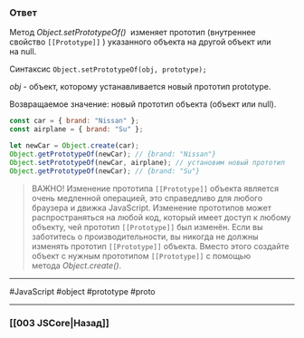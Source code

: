 ### Ответ

Метод *Object.setPrototypeOf()*  изменяет прототип (внутреннее свойство `[[Prototype]]` ) указанного объекта на другой объект или на null.

Синтаксис
`Object.setPrototypeOf(obj, prototype);`

*obj* - объект, которому устанавливается новый прототип prototype.

Возвращаемое значение: новый прототип объекта (объект или null).
~~~javascript
const car = { brand: "Nissan" };
const airplane = { brand: "Su" };

let newCar = Object.create(car);
Object.getPrototypeOf(newCar); // {brand: "Nissan"}
Object.setPrototypeOf(newCar, airplane); // установим новый прототип
Object.getPrototypeOf(newCar); // {brand: "Su"}
~~~

> ВАЖНО! Изменение прототипа `[[Prototype]]` объекта является очень медленной операцией, это справедливо для любого браузера и движка JavaScript. Изменение прототипов может распространяться на любой код, который имеет доступ к любому объекту, чей прототип `[[Prototype]]` был изменён. Если вы заботитесь о производительности, вы никогда не должны изменять прототип `[[Prototype]]` объекта. Вместо этого создайте объект с нужным прототипом `[[Prototype]]` с помощью метода *Object.create()*.

___
 #JavaScript #object #prototype #proto

___

### [[003 JSCore|Назад]]